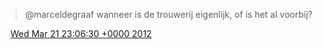 > @marceldegraaf wanneer is de trouwerij eigenlijk, of is het al voorbij?

<img src="../../media/tweet.ico" width="12" /> [Wed Mar 21 23:06:30 +0000 2012](https://twitter.com/DromerDenker/status/182604122925694976)